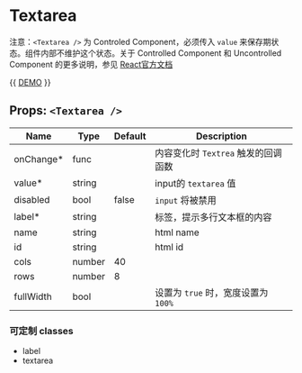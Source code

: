 # Textarea

注意：`<Textarea />` 为 Controled Component，必须传入 `value` 来保存期状态。组件内部不维护这个状态。关于 Controlled Component 和 Uncontrolled Component 的更多说明，参见 [React官方文档](https://reactjs.org/docs/uncontrolled-components.html)

{{ [DEMO](General) }}

## Props: `<Textarea />`

Name | Type | Default | Description
---- | ---- | ------- | -----------
onChange* | func | | 内容变化时 `Textrea` 触发的回调函数
value* | string | | input的 `textarea` 值
disabled | bool | false | `input` 将被禁用
label* | string | | 标签，提示多行文本框的内容
name | string | | html name
id | string | | html id
cols | number | 40 |
rows | number | 8 |
fullWidth | bool | | 设置为 `true` 时，宽度设置为 `100%`

### 可定制 classes

- label
- textarea
